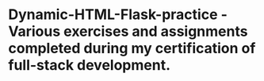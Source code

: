 # Dynamic-HTML-Flask-practice - Various exercises and assignments completed during my certification of full-stack development.
